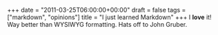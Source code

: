 +++
date = "2011-03-25T06:00:00+00:00"
draft = false
tags = ["markdown", "opinions"]
title = "I just learned Markdown"
+++
I **love** it! Way better than WYSIWYG formatting. Hats off to John Gruber.